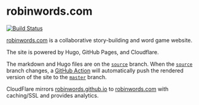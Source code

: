 # robinwords.com

[![Build Status](https://img.shields.io/endpoint.svg?url=https%3A%2F%2Factions-badge.atrox.dev%2Fjrhizor%2Frobinwords.github.io%2Fbadge%3Fref%3Dsource&style=flat)](https://actions-badge.atrox.dev/jrhizor/robinwords.github.io/goto?ref=source)

[robinwords.com](https://robinwords.com) is a collaborative story-building and word game website.

The site is powered by Hugo, GitHub Pages, and Cloudflare.

The markdown and Hugo files are on the [`source`](https://github.com/jrhizor/robinwords.github.io/tree/source) branch. When the [`source`](https://github.com/jrhizor/robinwords.github.io/tree/source) branch changes, a [GitHub Action](https://github.com/jrhizor/robinwords.github.io/actions) will automatically push the rendered version of the site to the [`master`](https://github.com/jrhizor/robinwords.github.io/tree/master) branch.

CloudFlare mirrors [robinwords.github.io](http://robinwords.github.io) to [robinwords.com](https://robinwords.com) with caching/SSL and provides analytics.
